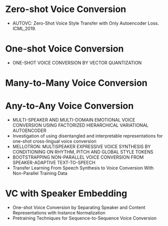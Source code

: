 # Zero-shot Voice Conversion
- AUTOVC: Zero-Shot Voice Style Transfer with Only Autoencoder Loss. ICML,2019.

# One-shot Voice Conversion
- ONE-SHOT VOICE CONVERSION BY VECTOR QUANTIZATION


# Many-to-Many Voice Conversion



# Any-to-Any Voice Conversion
- MULTI-SPEAKER AND MULTI-DOMAIN EMOTIONAL VOICE CONVERSION USING FACTORIZED HIERARCHICAL VARIATIONAL AUTOENCODER
- Investigation of using disentangled and interpretable representations for one-shot cross-lingual voice conversion
- MELLOTRON: MULTISPEAKER EXPRESSIVE VOICE SYNTHESIS BY CONDITIONING ON RHYTHM, PITCH AND GLOBAL STYLE TOKENS
- BOOTSTRAPPING NON-PARALLEL VOICE CONVERSION FROM SPEAKER-ADAPTIVE TEXT-TO-SPEECH
- Transfer Learning From Speech Synthesis to Voice Conversion With Non-Parallel Training Data

# VC with Speaker Embedding
- One-shot Voice Conversion by Separating Speaker and Content Representations with Instance Normalization
- Pretraining Techniques for Sequence-to-Sequence Voice Conversion
